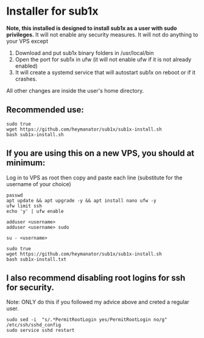 # Installer for sub1x

**Note, this installed is designed to install sub1x as a user with sudo privileges.**
It will not enable any security measures.
It will not do anything to your VPS except
1. Download and put sub1x binary folders in /usr/local/bin
2. Open the port for sub1x in ufw (it will not enable ufw if it is not already enabled)
3. It will create a systemd service that will autostart sub1x on reboot or if it crashes.

All other changes are inside the user's home directory.

## Recommended use:
```
sudo true
wget https://github.com/heymanator/sub1x/sub1x-install.sh
bash sub1x-install.sh
```

## If you are using this on a new VPS, you should at minimum:
Log in to VPS as root 
then copy and paste each line
(substitute <username> for the username of your choice)

```
passwd
apt update && apt upgrade -y && apt install nano ufw -y
ufw limit ssh
echo 'y' | ufw enable

adduser <username>
adduser <username> sudo

su - <username>

sudo true
wget https://github.com/heymanator/sub1x/sub1x-install.sh
bash sub1x-install.txt
```

## I also recommend disabling root logins for ssh for security.
Note: ONLY do this if you followed my advice above and creted a regular user.
```
sudo sed -i  "s/.*PermitRootLogin yes/PermitRootLogin no/g" /etc/ssh/sshd_config
sudo service sshd restart
```
